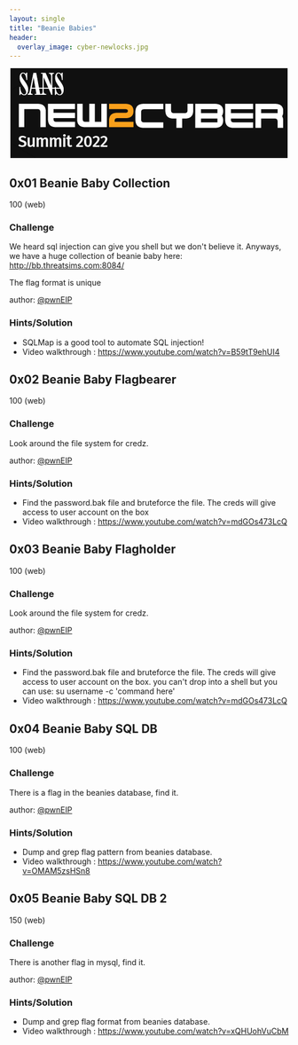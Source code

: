 ```yaml
---
layout: single
title: "Beanie Babies"
header:
  overlay_image: cyber-newlocks.jpg
---
```


<p align="center"><img src="/images/sans-new2cyber-logo.png"></p>

## 0x01 Beanie Baby Collection
100 (web)

### Challenge

We heard sql injection can give you shell but we don't believe it. Anyways, we have a huge collection of beanie baby here: http://bb.threatsims.com:8084/

The flag format is unique

author: [@pwnEIP](https://twitter.com/pwnEIP)

### Hints/Solution

* SQLMap is a good tool to automate SQL injection!
* Video walkthrough : https://www.youtube.com/watch?v=B59tT9ehUI4

## 0x02 Beanie Baby Flagbearer
100 (web)

### Challenge

Look around the file system for credz.

author: [@pwnEIP](https://twitter.com/pwnEIP)

### Hints/Solution

* Find the password.bak file and bruteforce the file. The creds will give access to user account on the box
* Video walkthrough : https://www.youtube.com/watch?v=mdGOs473LcQ

## 0x03 Beanie Baby Flagholder
100 (web)

### Challenge

Look around the file system for credz.

author: [@pwnEIP](https://twitter.com/pwnEIP)

### Hints/Solution

* Find the password.bak file and bruteforce the file. The creds will give access to user account on the box. you can't drop into a shell but you can use: su username -c 'command here'
* Video walkthrough : https://www.youtube.com/watch?v=mdGOs473LcQ

## 0x04 Beanie Baby SQL DB
100 (web)

### Challenge

There is a flag in the beanies database, find it.

author: [@pwnEIP](https://twitter.com/pwnEIP)

### Hints/Solution

* Dump and grep flag pattern from beanies database.
* Video walkthrough : https://www.youtube.com/watch?v=OMAM5zsHSn8

## 0x05 Beanie Baby SQL DB 2
150 (web)

### Challenge

There is another flag in mysql, find it.

author: [@pwnEIP](https://twitter.com/pwnEIP)

### Hints/Solution

* Dump and grep flag format from beanies database.
* Video walkthrough : https://www.youtube.com/watch?v=xQHUohVuCbM
